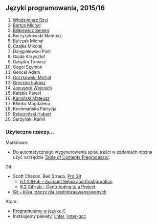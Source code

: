 ## Języki programowania, 2015/16

1. [Włodzimierz Bzyl](https://github.com/egzamin/jp)
1. [Bartos Michał](https://github.com/toyorg/jp)
1. [Bilikiewicz Semen](https://github.com/sbilikiewicz/cw)
1. Borzyszkowski Mateusz
1. Bulczak Michał
1. Czajka Mikołaj
1. Dzięgielewski Piotr
1. Gajda Krzysztof
1. Gałązka Tomasz
1. Gągol Szymon
1. Gencel Adam
1. [Gorzkowski Michał](https://github.com/mgorzkowski)
1. [Gryczon Łukasz](https://github.com/lgryczon)
1. [Januszek Wojciech](https://github.com/wojsamjan/xxx)
1. Kałabis Paweł
1. [Kamiński Mateusz](https://github.com/mattiasquat/jp)
1. Klimko Magdalena
1. Kochmańska Patrycja
1. [Rybczyński Hubert](https://github.com/HR12345/Repozytorium)
1. Sarzyński Kamil


### Użyteczne rzeczy…

Markdown:

* Do automatycznego wygenerowania spisu treści w zadaniach można użyć narzędzia
[Table of Contents Preprocessor](https://github.com/aslushnikov/table-of-contents-preprocessor).

Git:

* Scott Chacon, Ben Straub. [Pro Git](https://git-scm.com/book/en/v2)
  - [6.1 GitHub – Account Setup and Configuration](https://git-scm.com/book/en/v2/GitHub-Account-Setup-and-Configuration)
  - [6.2 GitHub – Contributing to a Project](https://git-scm.com/book/en/v2/GitHub-Contributing-to-a-Project)
* [Git – kilka rzeczy dla średniozaawansowanych](Git_intermediate.md)

Atom:

* [Programujemy w języku C](c-atom.md)
* Instalujemy pakiety:
  [linter](https://github.com/atom-community/linter),
  [linter-gcc](https://atom.io/packages/linter-gcc)
